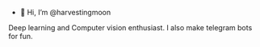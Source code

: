 - 👋 Hi, I’m @harvestingmoon

Deep learning and Computer vision enthusiast. I also make telegram bots for fun.
